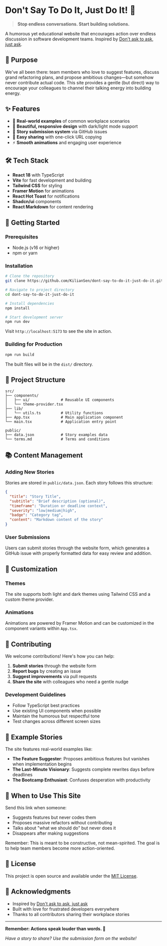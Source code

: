# Don't Say To Do It, Just Do It! 🚀

> **Stop endless conversations. Start building solutions.**

A humorous yet educational website that encourages action over endless discussion in software development teams. Inspired by [Don't ask to ask, just ask](https://dontasktoask.com/).

## 🎯 Purpose

We've all been there: team members who love to suggest features, discuss grand refactoring plans, and propose ambitious changes—but somehow never contribute actual code. This site provides a gentle (but direct) way to encourage your colleagues to channel their talking energy into building energy.

## ✨ Features

- 📖 **Real-world examples** of common workplace scenarios
- 🎨 **Beautiful, responsive design** with dark/light mode support
- 📝 **Story submission system** via GitHub issues
- 🔗 **Easy sharing** with one-click URL copying
- ⚡ **Smooth animations** and engaging user experience

## 🛠️ Tech Stack

- **React 18** with TypeScript
- **Vite** for fast development and building
- **Tailwind CSS** for styling
- **Framer Motion** for animations
- **React Hot Toast** for notifications
- **Shadcn/ui** components
- **React Markdown** for content rendering

## 🚀 Getting Started

### Prerequisites

- Node.js (v16 or higher)
- npm or yarn

### Installation

```bash
# Clone the repository
git clone https://github.com/KilianSen/dont-say-to-do-it-just-do-it.git

# Navigate to project directory
cd dont-say-to-do-it-just-do-it

# Install dependencies
npm install

# Start development server
npm run dev
```

Visit `http://localhost:5173` to see the site in action.

### Building for Production

```bash
npm run build
```

The built files will be in the `dist/` directory.

## 📁 Project Structure

```
src/
├── components/
│   ├── ui/              # Reusable UI components
│   └── theme-provider.tsx
├── lib/
│   └── utils.ts         # Utility functions
├── App.tsx              # Main application component
└── main.tsx             # Application entry point

public/
├── data.json            # Story examples data
└── terms.md             # Terms and conditions
```

## 📚 Content Management

### Adding New Stories

Stories are stored in `public/data.json`. Each story follows this structure:

```json
{
  "title": "Story Title",
  "subtitle": "Brief description (optional)",
  "timeframe": "Duration or deadline context",
  "severity": "low|medium|high",
  "badge": "Category tag",
  "content": "Markdown content of the story"
}
```

### User Submissions

Users can submit stories through the website form, which generates a GitHub issue with properly formatted data for easy review and addition.

## 🎨 Customization

### Themes

The site supports both light and dark themes using Tailwind CSS and a custom theme provider.

### Animations

Animations are powered by Framer Motion and can be customized in the component variants within `App.tsx`.

## 🤝 Contributing

We welcome contributions! Here's how you can help:

1. **Submit stories** through the website form
2. **Report bugs** by creating an issue
3. **Suggest improvements** via pull requests
4. **Share the site** with colleagues who need a gentle nudge

### Development Guidelines

- Follow TypeScript best practices
- Use existing UI components when possible
- Maintain the humorous but respectful tone
- Test changes across different screen sizes

## 📖 Example Stories

The site features real-world examples like:

- **The Feature Suggester**: Proposes ambitious features but vanishes when implementation begins
- **The Last-Minute Visionary**: Suggests complete rewrites days before deadlines
- **The Bootcamp Enthusiast**: Confuses desperation with productivity

## 🎯 When to Use This Site

Send this link when someone:
- Suggests features but never codes them
- Proposes massive refactors without contributing
- Talks about "what we should do" but never does it
- Disappears after making suggestions

Remember: This is meant to be constructive, not mean-spirited. The goal is to help team members become more action-oriented.

## 📄 License

This project is open source and available under the [MIT License](LICENSE).

## 🙏 Acknowledgments

- Inspired by [Don't ask to ask, just ask](https://dontasktoask.com/)
- Built with love for frustrated developers everywhere
- Thanks to all contributors sharing their workplace stories

---

**Remember: Actions speak louder than words. 💪**

_Have a story to share? Use the submission form on the website!_
